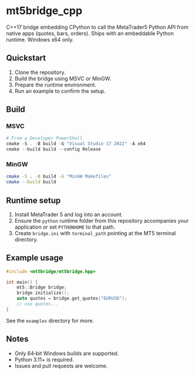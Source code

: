 # mt5bridge_cpp

C++17 bridge embedding CPython to call the MetaTrader5 Python API from native apps (quotes, bars, orders). Ships with an embeddable Python runtime. Windows x64 only.

## Quickstart

1. Clone the repository.
2. Build the bridge using MSVC or MinGW.
3. Prepare the runtime environment.
4. Run an example to confirm the setup.

## Build

### MSVC

```powershell
# From a Developer PowerShell
cmake -S . -B build -G "Visual Studio 17 2022" -A x64
cmake --build build --config Release
```

### MinGW

```bash
cmake -S . -B build -G "MinGW Makefiles"
cmake --build build
```

## Runtime setup

1. Install MetaTrader 5 and log into an account.
2. Ensure the `python` runtime folder from this repository accompanies your application or set `PYTHONHOME` to that path.
3. Create `bridge.ini` with `terminal_path` pointing at the MT5 terminal directory.

## Example usage

```cpp
#include <mt5bridge/mt5bridge.hpp>

int main() {
    mt5::Bridge bridge;
    bridge.initialize();
    auto quotes = bridge.get_quotes("EURUSD");
    // use quotes...
}
```

See the `examples` directory for more.

## Notes

- Only 64‑bit Windows builds are supported.
- Python 3.11+ is required.
- Issues and pull requests are welcome.

